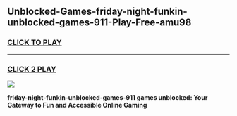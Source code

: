 
## Unblocked-Games-friday-night-funkin-unblocked-games-911-Play-Free-amu98
<h3>
<a href="https://premium76.site?title=friday-night-funkin-unblocked-games-911&ref=18A1">CLICK TO PLAY</a></h3>
<hr>

<h3>
<a href="https://premium76.site?title=friday-night-funkin-unblocked-games-911&ref=18A1">CLICK 2 PLAY</a>
  
</h3>

<a href="https://premium76.site?title=friday-night-funkin-unblocked-games-911&ref=18A1"><img src="https://clearcache.store/games.png"></a>


**friday-night-funkin-unblocked-games-911 games unblocked: Your Gateway to Fun and Accessible Online Gaming**
